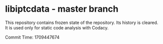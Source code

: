 # libiptcdata - master branch

This repository contains frozen state of the repository.
Its history is cleared. It is used only for static code
analysis with Codacy.

Commit Time: 1709447674